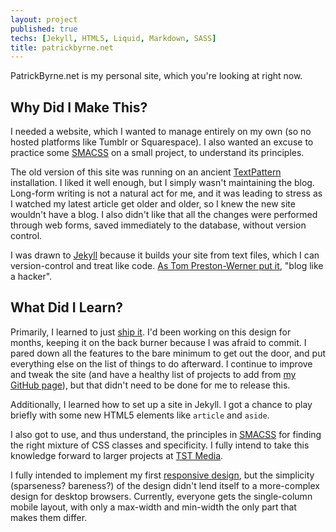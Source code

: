 ```yaml
---
layout: project
published: true
techs: [Jekyll, HTML5, Liquid, Markdown, SASS]
title: patrickbyrne.net
---
```


PatrickByrne.net is my personal site, which you're looking at right now.

## Why Did I Make This?

I needed a website, which I wanted to manage entirely on my own (so no hosted
platforms like Tumblr or Squarespace). I also wanted an excuse to practice some
[SMACSS] on a small project, to understand its principles.

The old version of this site was running on an ancient [TextPattern]
installation. I liked it well enough, but I simply wasn't maintaining the blog.
Long-form writing is not a natural act for me, and it was leading to stress as
I watched my latest article get older and older, so I knew the new site
wouldn't have a blog. I also didn't like that all the changes were performed
through web forms, saved immediately to the database, without version control.

I was drawn to [Jekyll] because it builds your site from text files, which I
can version-control and treat like code. [As Tom Preston-Werner put
it][tpw-blog], "blog like a hacker".

## What Did I Learn?

Primarily, I learned to just [ship it]. I'd been working on this design for
months, keeping it on the back burner because I was afraid to commit. I pared
down all the features to the bare minimum to get out the door, and put
everything else on the list of things to do afterward. I continue to improve
and tweak the site (and have a healthy list of projects to add from [my GitHub
page]), but that didn't need to be done for me to release this.

Additionally, I learned how to set up a site in Jekyll. I got a chance to play
briefly with some new HTML5 elements like `article` and `aside`.

I also got to use, and thus understand, the principles in [SMACSS] for finding
the right mixture of CSS classes and specificity. I fully intend to take this
knowledge forward to larger projects at [TST Media].

I fully intended to implement my first [responsive design], but the simplicity
(sparseness? bareness?) of the design didn't lend itself to a more-complex
design for desktop browsers. Currently, everyone gets the single-column mobile
layout, with only a max-width and min-width the only part that makes them
differ.


[TextPattern]: http://textpattern.com/
[SMACSS]: http://smacss.com/ "Scalable and Modular Architecture for CSS"
[Jekyll]: http://jekyllrb.com/
[tpw-blog]: http://tom.preston-werner.com/2008/11/17/blogging-like-a-hacker.html
[TST Media]: http://tstmedia.com/
[responsive design]: http://www.abookapart.com/products/responsive-web-design
[ship it]: http://shipitsquirrel.github.com/
[my GitHub page]: https://github.com/pbyrne
